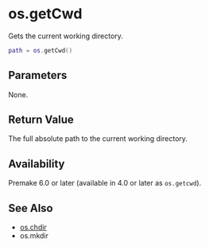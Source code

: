 # os.getCwd

Gets the current working directory.

```lua
path = os.getCwd()
```

## Parameters

None.

## Return Value

The full absolute path to the current working directory.

## Availability

Premake 6.0 or later (available in 4.0 or later as `os.getcwd`).

## See Also

- [os.chdir](os.chdir.md)
- os.mkdir

